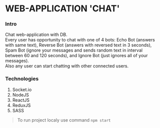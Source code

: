 # WEB-APPLICATION 'CHAT'

### Intro
Chat web-application with DB. <br/>
Every user has opportunity to chat with one of 4 bots: Echo Bot (answers with same text), Reverse Bot (answers with reversed text in 3 seconds), Spam Bot (ignore your messages and sends random text in interval between 60 and 120 seconds), and Ignore Bot (just ignores all of your messages). <br/>
Also any user can start chatting with other connected users.

### Technologies
1. Socket.io
1. NodeJS
1. ReactJS
1. ReduxJS
1. SASS

> To run project localy use command `npm start`